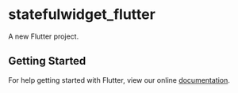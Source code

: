 # statefulwidget_flutter

A new Flutter project.

## Getting Started

For help getting started with Flutter, view our online
[documentation](https://flutter.io/).
